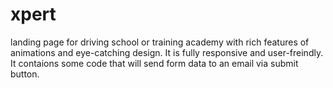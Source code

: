 # xpert
landing page for driving school or training academy with rich features of animations and eye-catching design. It is fully responsive and user-freindly. It contaions some code that will send form data to an email via submit button.
